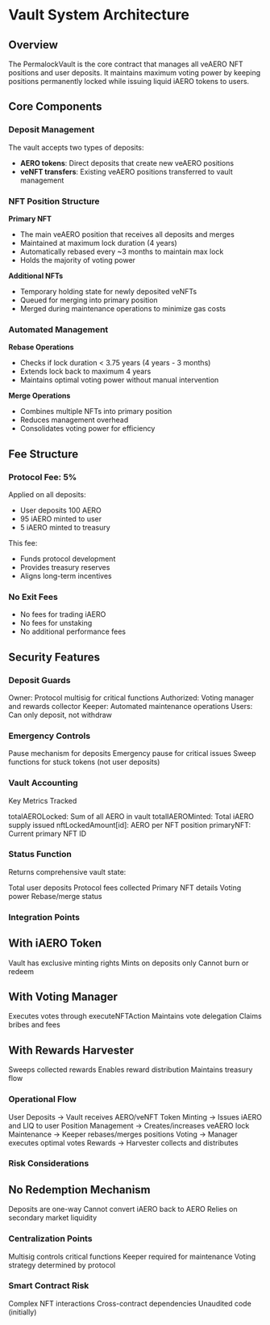 # Vault System Architecture

## Overview

The PermalockVault is the core contract that manages all veAERO NFT positions and user deposits. It maintains maximum voting power by keeping positions permanently locked while issuing liquid iAERO tokens to users.

## Core Components

### Deposit Management
The vault accepts two types of deposits:
- **AERO tokens**: Direct deposits that create new veAERO positions
- **veNFT transfers**: Existing veAERO positions transferred to vault management

### NFT Position Structure

**Primary NFT**
- The main veAERO position that receives all deposits and merges
- Maintained at maximum lock duration (4 years)
- Automatically rebased every ~3 months to maintain max lock
- Holds the majority of voting power

**Additional NFTs**
- Temporary holding state for newly deposited veNFTs
- Queued for merging into primary position
- Merged during maintenance operations to minimize gas costs

### Automated Management

**Rebase Operations**
- Checks if lock duration < 3.75 years (4 years - 3 months)
- Extends lock back to maximum 4 years
- Maintains optimal voting power without manual intervention

**Merge Operations**
- Combines multiple NFTs into primary position
- Reduces management overhead
- Consolidates voting power for efficiency

## Fee Structure

### Protocol Fee: 5%
Applied on all deposits:
- User deposits 100 AERO
- 95 iAERO minted to user
- 5 iAERO minted to treasury

This fee:
- Funds protocol development
- Provides treasury reserves
- Aligns long-term incentives

### No Exit Fees
- No fees for trading iAERO
- No fees for unstaking
- No additional performance fees

## Security Features

### Deposit Guards

Owner: Protocol multisig for critical functions
Authorized: Voting manager and rewards collector
Keeper: Automated maintenance operations
Users: Can only deposit, not withdraw

### Emergency Controls

Pause mechanism for deposits
Emergency pause for critical issues
Sweep functions for stuck tokens (not user deposits)

### Vault Accounting
Key Metrics Tracked

totalAEROLocked: Sum of all AERO in vault
totalIAEROMinted: Total iAERO supply issued
nftLockedAmount[id]: AERO per NFT position
primaryNFT: Current primary NFT ID

### Status Function
Returns comprehensive vault state:

Total user deposits
Protocol fees collected
Primary NFT details
Voting power
Rebase/merge status

### Integration Points
## With iAERO Token

Vault has exclusive minting rights
Mints on deposits only
Cannot burn or redeem

## With Voting Manager

Executes votes through executeNFTAction
Maintains vote delegation
Claims bribes and fees

## With Rewards Harvester

Sweeps collected rewards
Enables reward distribution
Maintains treasury flow

### Operational Flow

User Deposits → Vault receives AERO/veNFT
Token Minting → Issues iAERO and LIQ to user
Position Management → Creates/increases veAERO lock
Maintenance → Keeper rebases/merges positions
Voting → Manager executes optimal votes
Rewards → Harvester collects and distributes

### Risk Considerations
## No Redemption Mechanism

Deposits are one-way
Cannot convert iAERO back to AERO
Relies on secondary market liquidity

### Centralization Points

Multisig controls critical functions
Keeper required for maintenance
Voting strategy determined by protocol

### Smart Contract Risk

Complex NFT interactions
Cross-contract dependencies
Unaudited code (initially)

